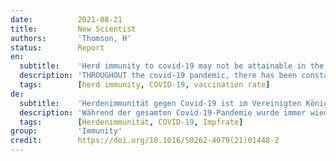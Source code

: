 ```yaml
---
date:          2021-08-21
title:         New Scientist
authors:       'Thomson, H'
status:        Report
en:
  subtitle:    'Herd immunity to covid-19 may not be attainable in the UK. A high vaccination rate will save many lives, but it probably won’t be enough to stop covid-19 becoming a seasonal disease, finds Helen Thomson'
  description: 'THROUGHOUT the covid-19 pandemic, there has been constant reference to the tantalising phenomenon that signals the end: herd immunity. This is when enough people are immune to a virus that it can’t spread, therefore protecting the whole community, even those who aren’t immune. More than 18 months into the pandemic, and with 59 per cent of the UK having received two doses of a covid-19 vaccine, how far is the country from the herd immunity threshold, and how will we know when it has got there? Let’s get the bad news out of the way: it is unlikely to be soon and may not be attainable at all. The good news is that we may not need herd immunity to live alongside the virus. To appreciate why, first we need to understand herd immunity at its simplest: it is the point at which each person with covid-19 infects less than one other susceptible individual. This causes infections to decrease, with only sporadic cases that don’t spread widely.'
  tags:        [herd immunity, COVID-19, vaccination rate]
de:
  subtitle:    'Herdenimmunität gegen Covid-19 ist im Vereinigten Königreich möglicherweise nicht erreichbar. Eine hohe Impfrate wird viele Leben retten, aber sie wird wahrscheinlich nicht ausreichen, um zu verhindern, dass Covid-19 zu einer saisonalen Krankheit wird, meint Helen Thomson'
  description: 'Während der gesamten Covid-19-Pandemie wurde immer wieder auf das verlockende Phänomen hingewiesen, das das Ende bedeutet: Herdenimmunität. Dies ist der Fall, wenn genügend Menschen gegen ein Virus immun sind, so dass es sich nicht ausbreiten kann und somit die gesamte Gemeinschaft geschützt ist, auch diejenigen, die nicht immun sind. Mehr als 18 Monate nach Ausbruch der Pandemie und nachdem 59 % des Vereinigten Königreichs zwei Dosen eines Covid-19-Impfstoffs erhalten haben, stellt sich die Frage, wie weit das Land von der Schwelle der Herdenimmunität entfernt ist und wie wir wissen werden, wann es diese Schwelle erreicht hat. Um die schlechte Nachricht gleich vorwegzunehmen: Es ist unwahrscheinlich, dass es bald soweit ist, und möglicherweise ist es überhaupt nicht möglich. Die gute Nachricht ist, dass wir möglicherweise keine Herdenimmunität brauchen, um mit dem Virus zu leben. Um zu verstehen, warum das so ist, müssen wir zunächst die Herdenimmunität in ihrer einfachsten Form verstehen: Sie ist der Punkt, an dem jede Person mit Covid-19 weniger als eine andere empfängliche Person infiziert. Dies führt dazu, dass die Zahl der Infektionen abnimmt und nur noch sporadische Fälle auftreten, die sich nicht weiter verbreiten.' 
  tags:        [Herdenimmunität, COVID-19, Impfrate]
group:         'Immunity'
credit:        https://doi.org/10.1016/S0262-4079(21)01448-2
---
```


